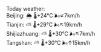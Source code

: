 Today weather:  
Beijing: 🌦 🌡️+24°C 🌬️↙7km/h  
Tianjin: ⛅️  🌡️+29°C 🌬️↖19km/h  
Shijiazhuang: ⛅️  🌡️+30°C 🌬️↖7km/h  
Tangshan: ⛅️  🌡️+30°C 🌬️↑15km/h  

